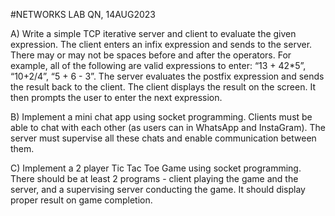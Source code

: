 #NETWORKS LAB QN, 14AUG2023

A) Write a simple TCP iterative server and client to evaluate the given expression. The client enters an infix expression and sends to the server. There may or may not be spaces before and after the operators. For example, all of the following are valid expressions to enter: “13 + 42*5”, “10+2/4”, “5 + 6 - 3”. The server evaluates the postfix expression and sends the result back to the client. The client displays the result on the screen. It then prompts the user to enter the next expression.

B) Implement a mini chat app using socket programming. Clients must be able to chat with each other (as users can in WhatsApp and InstaGram). The server must supervise all these chats and enable communication between them.

C) Implement a 2 player Tic Tac Toe Game using socket programming. There should be at least 2 programs - client playing the game and the server, and a supervising server conducting the game. It should display proper result on game completion.